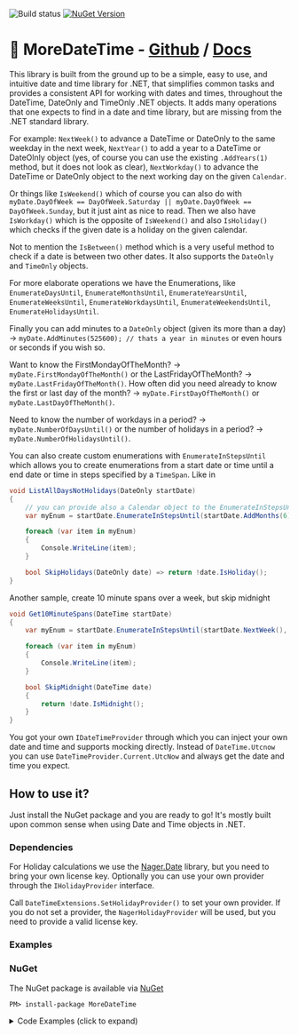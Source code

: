 ![Build status](https://github.com/Hefaistos68/MoreDateTime/actions/workflows/dotnet.yml/badge.svg)
[![NuGet Version](http://img.shields.io/nuget/v/MoreDateTime.svg?style=flat)](https://www.nuget.org/packages/MoreDateTime/) 

# :date: MoreDateTime - [Github](https://github.com/Hefaistos68/MoreDateTime) / [Docs](https://hefaistos68.github.io/MoreDateTime/)


This library is built from the ground up to be a simple, easy to use, and intuitive date and time library for .NET, that simplifies common tasks and provides a consistent API for working with dates and times, throughout the DateTime, DateOnly and TimeOnly .NET objects. It adds many operations that one expects to find in a date and time library, but are missing from the .NET standard library.

For example: `NextWeek()` to advance a DateTime or DateOnly to the same weekday in the next week, `NextYear()` to add a year to a DateTime or DateOlnly object (yes, of course you can use the existing `.AddYears(1)` method, but it does not look as clear), `NextWorkday()` to advance the DateTime or DateOnly object to the next working day on the given `Calendar`.

Or things like `IsWeekend()` which of course you can also do with `myDate.DayOfWeek == DayOfWeek.Saturday || myDate.DayOfWeek == DayOfWeek.Sunday`, but it just aint as nice to read. Then we also have `IsWorkday()` which is the opposite of `IsWeekend()` and also `IsHoliday()` which checks if the given date is a holiday on the given calendar.

Not to mention the `IsBetween()` method which is a very useful method to check if a date is between two other dates. It also supports the `DateOnly` and `TimeOnly` objects. 

For more elaborate operations we have the Enumerations, like `EnumerateDaysUntil`, `EnumerateMonthsUntil`, `EnumerateYearsUntil`, `EnumerateWeeksUntil`, `EnumerateWorkdaysUntil`, `EnumerateWeekendsUntil`, `EnumerateHolidaysUntil`.

Finally you can add minutes to a `DateOnly` object (given its more than a day) -> `myDate.AddMinutes(525600); // thats a year in minutes` or even hours or seconds if you wish so.

Want to know the FirstMondayOfTheMonth? -> `myDate.FirstMondayOfTheMonth()` or the LastFridayOfTheMonth? -> `myDate.LastFridayOfTheMonth()`. How often did you need already to know the first or last day of the month? -> `myDate.FirstDayOfTheMonth()` or `myDate.LastDayOfTheMonth()`.

Need to know the number of workdays in a period? -> `myDate.NumberOfDaysUntil()` or the number of holidays in a period? -> `myDate.NumberOfHolidaysUntil()`.

You can also create custom enumerations with `EnumerateInStepsUntil` which allows you to create enumerations from a start date or time until a end date or time in steps specified by a `TimeSpan`. Like in 
```cs
void ListAllDaysNotHolidays(DateOnly startDate)
{
	// you can provide also a Calendar object to the EnumerateInStepsUntil method if the current Culture is not adequate
	var myEnum = startDate.EnumerateInStepsUntil(startDate.AddMonths(6), TimeSpan.FromDays(1), SkipHolidays);

	foreach (var item in myEnum)
	{
		Console.WriteLine(item);
	}

	bool SkipHolidays(DateOnly date) => return !date.IsHoliday();
}

```
Another sample, create 10 minute spans over a week, but skip midnight
```cs
void Get10MinuteSpans(DateTime startDate)
{
	var myEnum = startDate.EnumerateInStepsUntil(startDate.NextWeek(), TimeSpan.FromMinutes(10), SkipMidnight);

	foreach (var item in myEnum)
	{
		Console.WriteLine(item);
	}

	bool SkipMidnight(DateTime date)
	{
		return !date.IsMidnight();
	}
}
```

You got your own `IDateTimeProvider` through which you can inject your own date and time and supports mocking directly. Instead of `DateTime.Utcnow` you can use `DateTimeProvider.Current.UtcNow` and always get the date and time you expect.

## How to use it?

Just install the NuGet package and you are ready to go! It's mostly built upon common sense when using Date and Time objects in .NET.

### Dependencies

For Holiday calculations we use the [Nager.Date](https://github.com/nager/nager.date) library, but you need to bring your own license key. Optionally you can use your own provider through the `IHolidayProvider` interface. 

Call `DateTimeExtensions.SetHolidayProvider()` to set your own provider. If you do not set a provider, the `NagerHolidayProvider` will be used, but you need to provide a valid license key.

### Examples


### NuGet
The NuGet package is available via [NuGet](https://www.nuget.org/packages/MoreDateTime)<br>

```
PM> install-package MoreDateTime
```

<details>
  <summary>Code Examples (click to expand)</summary>
  
## Examples for .NET (NuGet package)

### Do something simple with a date
```cs

 --> code sample here, coming asap
```

</details>

